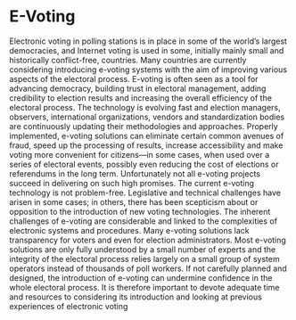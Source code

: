 # E-Voting
Electronic voting in polling stations is in place in some of the world’s largest democracies, and Internet voting is used in some, initially mainly small and historically conflict-free, countries. Many countries are currently considering introducing e-voting systems with the aim of improving various aspects of the electoral process. E-voting is often seen as a tool for advancing democracy, building trust in electoral management, adding credibility to election results and increasing the overall efficiency of the electoral process. The technology is evolving fast and election managers, observers, international organizations, vendors and standardization bodies are continuously updating their methodologies and approaches. Properly implemented, e-voting solutions can eliminate certain common avenues of fraud, speed up the processing of results, increase accessibility and make voting more convenient for citizens—in some cases, when used over a series of electoral events, possibly even reducing the cost of elections or referendums in the long term. Unfortunately not all e-voting projects succeed in delivering on such high promises. The current e-voting technology is not problem-free. Legislative and technical challenges have arisen in some cases; in others, there has been scepticism about or opposition to the introduction of new voting technologies. The inherent challenges of e-voting are considerable and linked to the complexities of electronic systems and procedures. Many e-voting solutions lack transparency for voters and even for election administrators. Most e-voting solutions are only fully understood by a small number of experts and the integrity of the electoral process relies largely on a small group of system operators instead of thousands of poll workers. If not carefully planned and designed, the introduction of e-voting can undermine confidence in the whole electoral process. It is therefore important to devote adequate time and resources to considering its introduction and looking at previous experiences of electronic voting
